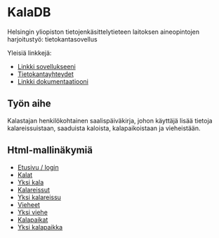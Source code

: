 # KalaDB

Helsingin yliopiston tietojenkäsittelytieteen laitoksen aineopintojen harjoitustyö: tietokantasovellus

Yleisiä linkkejä:

* [Linkki sovellukseeni](https://itkoskin.users.cs.helsinki.fi/tsoha)
* [Tietokantayhteydet](https://itkoskin.users.cs.helsinki.fi/tsoha/tietokantayhteys)
* [Linkki dokumentaatiooni](doc/dokumentaatio.pdf)


## Työn aihe

Kalastajan henkilökohtainen saalispäiväkirja, johon käyttäjä lisää tietoja kalareissuistaan, saaduista kaloista, kalapaikoistaan ja vieheistään. 

## Html-mallinäkymiä

* [Etusivu / login](http://itkoskin.users.cs.helsinki.fi/tsoha/login)
* [Kalat](http://itkoskin.users.cs.helsinki.fi/tsoha/kala)
* [Yksi kala](http://itkoskin.users.cs.helsinki.fi/tsoha/kala/1)
* [Kalareissut](http://itkoskin.users.cs.helsinki.fi/tsoha/kalareissu)
* [Yksi kalareissu](http://itkoskin.users.cs.helsinki.fi/tsoha/kalareissu/1)
* [Vieheet](http://itkoskin.users.cs.helsinki.fi/tsoha/viehe)
* [Yksi viehe](http://itkoskin.users.cs.helsinki.fi/tsoha/viehe/1)
* [Kalapaikat](http://itkoskin.users.cs.helsinki.fi/tsoha/kalapaikka)
* [Yksi kalapaikka](http://itkoskin.users.cs.helsinki.fi/tsoha/kalapaikka/1)

